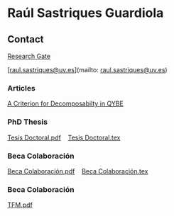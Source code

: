 # Raúl Sastriques Guardiola

## Contact

[Research Gate](https://www.researchgate.net/profile/Raul-Sastriques-Guardiola-2)

[raul.sastriques@uv.es](mailto: raul.sastriques@uv.es)

### Articles

[A Criterion for Decomposabilty in QYBE ](https://academic.oup.com/imrn/advance-article/doi/10.1093/imrn/rnab357/6474504?guestAccessKey=3a3f55ba-643b-4fda-a0ea-294dd8dea8a2)

### PhD Thesis
[Tesis Doctoral.pdf](https://github.com/raulsas/PhD.github.io/blob/main/Tesis%20Doctoral/Tesis%20Doctoral_final.pdf)&nbsp;&nbsp;&nbsp;&nbsp;[Tesis Doctoral.tex](https://github.com/raulsas/PhD.github.io/blob/main/Tesis%20Doctoral/Tesis%20Doctoral.tex)



### Beca Colaboración
[Beca Colaboración.pdf](https://github.com/raulsas/PhD.github.io/blob/main/Beca%20Colaboraci%C3%B3n/Beca%20de%20Colaboracion.pdf)&nbsp;&nbsp;&nbsp;&nbsp;[Beca Colaboración.tex](https://github.com/raulsas/PhD.github.io/blob/main/Beca%20Colaboraci%C3%B3n/Beca%20de%20Colaboracion.tex)


### Beca Colaboración
[TFM.pdf](https://github.com/raulsas/PhD.github.io/blob/main/TFM-final.pdf)
